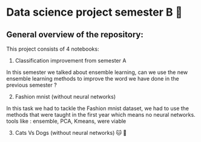 # Data science project semester B :mechanical_arm:

## General overview of the repository:

This project consists of 4 notebooks:

1. Classification improvement from semester A

In this semester we talked about ensemble learning, can we use the new ensemble learning methods to improve the word we have done in the previous semester ? 

2. Fashion mnist (without neural networks)

In this task we had to tackle the Fashion mnist dataset, we had to use the methods that were taught in the first year which means no neural networks.
tools like : ensemble, PCA, Kmeans, were viable

3. Cats Vs Dogs (without neural networks) :cat:	 :dog:	